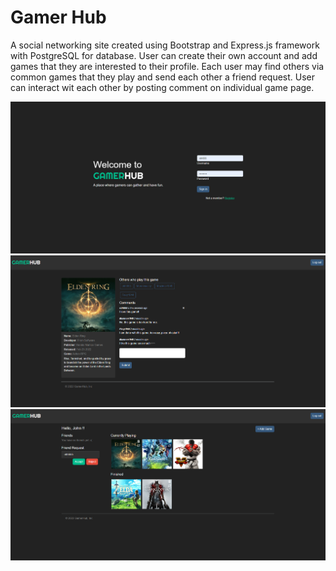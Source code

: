 # Gamer Hub

A social networking site created using Bootstrap and Express.js framework with PostgreSQL for database. User can create their own account and add games that they are interested to their profile. Each user may find others via common games that they play and send each other a friend request. User can interact wit each other by posting comment on individual game page.

![Alt text](./public/screenshot/Screenshot%202022-08-01_180243.png "Optional title")
![Alt text](./public/screenshot/Screenshot%202022-08-01_180400.png "Optional title")
![Alt text](./public/screenshot/Screenshot%202022-08-01_180434.png "Optional title")
